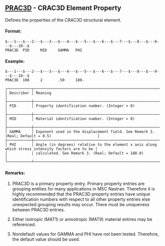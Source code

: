 ## [PRAC3D](https://help.hexagonmi.com/bundle/MSC_Nastran_2022.4/page/Nastran_Combined_Book/qrg/bulkp/TOC.PRAC3D.xhtml) - CRAC3D Element Property

Defines the properties of the CRAC3D structural element.

#### Format:

```nastran
$---1---$---2---$---3---$---4---$---5---$---6---$---7---$---8---$---9---$---10--$
PRAC3D  PID     MID     GAMMA   PHI                                             
```
#### Example:

```nastran
$---1---$---2---$---3---$---4---$---5---$---6---$---7---$---8---$---9---$---10--$
PRAC3D  108     2       .50     180.                                            
```
```text
┌───────────┬──────────────────────────────────────────────────────────────────────────────────────────────────┐
│ Describer │ Meaning                                                                                          │
├───────────┼──────────────────────────────────────────────────────────────────────────────────────────────────┤
│ PID       │ Property identification number. (Integer > 0)                                                    │
├───────────┼──────────────────────────────────────────────────────────────────────────────────────────────────┤
│ MID       │ Material identification number. (Integer > 0)                                                    │
├───────────┼──────────────────────────────────────────────────────────────────────────────────────────────────┤
│ GAMMA     │ Exponent used in the displacement field. See Remark 3. (Real; Default = 0.5)                     │
├───────────┼──────────────────────────────────────────────────────────────────────────────────────────────────┤
│ PHI       │ Angle (in degrees) relative to the element x axis along which stress intensity factors are to be │
│           │ calculated. See Remark 3. (Real; Default = 180.0)                                                │
└───────────┴──────────────────────────────────────────────────────────────────────────────────────────────────┘
```
#### Remarks:

1. PRAC3D is a primary property entry. Primary property entries are grouping entities for many applications in MSC Nastran. Therefore it is highly recommended that the PRAC3D property entries have unique identification numbers with respect to all other property entries else unexpected grouping results may occur. There must be uniqueness between PRAC3D entries.

2. Either isotropic (MAT1) or anisotropic (MAT9) material entries may be referenced.

3. Nondefault values for GAMMA and PHI have not been tested. Therefore, the default value should be used.

